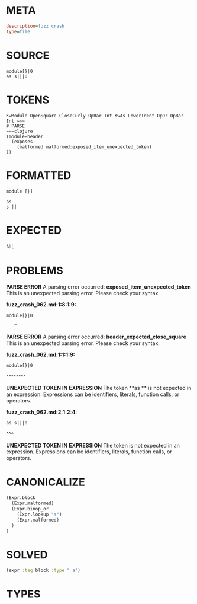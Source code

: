 # META
~~~ini
description=fuzz crash
type=file
~~~
# SOURCE
~~~roc
module[}|0
as s|||0
~~~
# TOKENS
~~~text
KwModule OpenSquare CloseCurly OpBar Int KwAs LowerIdent OpOr OpBar Int ~~~
# PARSE
~~~clojure
(module-header
  (exposes
    (malformed malformed:exposed_item_unexpected_token)
))
~~~
# FORMATTED
~~~roc
module [}]

as 
s || 
~~~
# EXPECTED
NIL
# PROBLEMS
**PARSE ERROR**
A parsing error occurred: **exposed_item_unexpected_token**
This is an unexpected parsing error. Please check your syntax.

**fuzz_crash_062.md:1:8:1:9:**
```roc
module[}|0
```
       ^


**PARSE ERROR**
A parsing error occurred: **header_expected_close_square**
This is an unexpected parsing error. Please check your syntax.

**fuzz_crash_062.md:1:1:1:9:**
```roc
module[}|0
```
^^^^^^^^


**UNEXPECTED TOKEN IN EXPRESSION**
The token **as ** is not expected in an expression.
Expressions can be identifiers, literals, function calls, or operators.

**fuzz_crash_062.md:2:1:2:4:**
```roc
as s|||0
```
^^^


**UNEXPECTED TOKEN IN EXPRESSION**
The token **<unknown>** is not expected in an expression.
Expressions can be identifiers, literals, function calls, or operators.



# CANONICALIZE
~~~clojure
(Expr.block
  (Expr.malformed)
  (Expr.binop_or
    (Expr.lookup "s")
    (Expr.malformed)
  )
)
~~~
# SOLVED
~~~clojure
(expr :tag block :type "_a")
~~~
# TYPES
~~~roc
~~~
